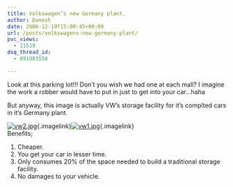 ```yaml
---
title: Volkswagen’s new Germany plant.
author: Danesh
date: 2006-12-19T15:00:45+00:00
url: /posts/volkswagens-new-germany-plant/
pvc_views:
  - 11519
dsq_thread_id:
  - 891983558

---
```

Look at this parking lot!!! Don&#8217;t you wish we had one at each mall? I imagine the work a robber would have to put in just to get into your car&#8230;haha

But anyway, this image is actually VW&#8217;s storage facility for it&#8217;s complted cars in it&#8217;s Germany plant.

[<img alt="vw2.jpg" id="image14" src="/techblog/wp-content/uploads/2006/12/vw2.thumbnail.jpg" />][1]{.imagelink}[<img alt="vw1.jpg" id="image13" src="/techblog/wp-content/uploads/2006/12/vw1.thumbnail.jpg" />][2]{.imagelink}  
Benefits;  
1. Cheaper.  
2. You get your car in lesser time.  
3. Only consumes 20% of the space needed to build a traditional storage facility.  
4. No damages to your vehicle.

 [1]: /techblog/wp-content/uploads/2006/12/vw2.jpg "vw2.jpg"
 [2]: /techblog/wp-content/uploads/2006/12/vw1.jpg "vw1.jpg"